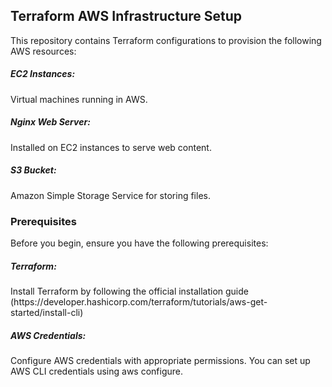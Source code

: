 <h2> Terraform AWS Infrastructure Setup </h2>
This repository contains Terraform configurations to provision the following AWS resources:


<h5>EC2 Instances:</h5> Virtual machines running in AWS. 
<h5>Nginx Web Server:</h5> Installed on EC2 instances to serve web content. 
<h5>S3 Bucket: </h5>Amazon Simple Storage Service for storing files.

<h3>Prerequisites</h3>

Before you begin, ensure you have the following prerequisites:

<h5>Terraform:</h5> Install Terraform by following the official installation guide
(https://developer.hashicorp.com/terraform/tutorials/aws-get-started/install-cli) 
<h5>AWS Credentials:</h5> Configure AWS credentials with appropriate permissions. You can set up AWS CLI credentials using aws configure.
